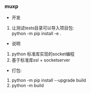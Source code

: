 ### muxp

- 开发
1. 让测试tests目录可以导入项目包:  
   python -m pip install -e .

- 说明
1. python 标准库实现的socket编程
2. 基于标准库ssl + socketserver

- 打包:
1. python -m pip install --upgrade build
2. python -m build 

